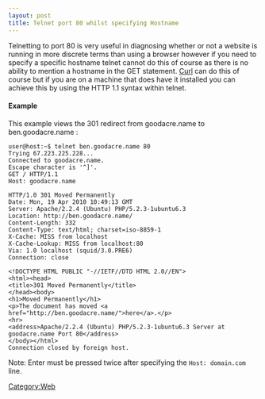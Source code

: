 ```yaml
---
layout: post 
title: Telnet port 80 whilst specifying Hostname
---
```


Telnetting to port 80 is very useful in diagnosing whether or not a
website is running in more discrete terms than using a browser however
if you need to specify a specific hostname telnet cannot do this of
course as there is no ability to mention a hostname in the GET
statement. [Curl](http://curl.haxx.se/) can do this of course but if you
are on a machine that does have it installed you can achieve this by
using the HTTP 1.1 syntax within telnet.

#### Example

This example views the 301 redirect from goodacre.name to
ben.goodacre.name :

    user@host:~$ telnet ben.goodacre.name 80
    Trying 67.223.225.228...
    Connected to goodacre.name.
    Escape character is '^]'.
    GET / HTTP/1.1
    Host: goodacre.name

    HTTP/1.0 301 Moved Permanently
    Date: Mon, 19 Apr 2010 10:49:13 GMT
    Server: Apache/2.2.4 (Ubuntu) PHP/5.2.3-1ubuntu6.3
    Location: http://ben.goodacre.name/
    Content-Length: 332
    Content-Type: text/html; charset=iso-8859-1
    X-Cache: MISS from localhost
    X-Cache-Lookup: MISS from localhost:80
    Via: 1.0 localhost (squid/3.0.PRE6)
    Connection: close

    <!DOCTYPE HTML PUBLIC "-//IETF//DTD HTML 2.0//EN">
    <html><head>
    <title>301 Moved Permanently</title>
    </head><body>
    <h1>Moved Permanently</h1>
    <p>The document has moved <a href="http://ben.goodacre.name/">here</a>.</p>
    <hr>
    <address>Apache/2.2.4 (Ubuntu) PHP/5.2.3-1ubuntu6.3 Server at goodacre.name Port 80</address>
    </body></html>
    Connection closed by foreign host.

Note: Enter must be pressed twice after specifying the
`Host: domain.com` line.

[Category:Web](Category:Web "wikilink")
